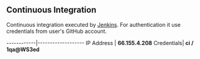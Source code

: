 
Continuous Integration
----------------------

Continuous integration executed by [Jenkins](http://66.155.4.208:8080/). 
For authentication it use credentials from user's GitHub account.

------------|-------------------
 IP Address | **66.155.4.208**
 Credentials| **ci / 1qa@WS3ed**